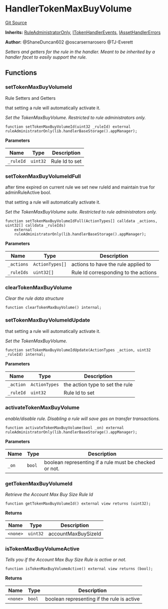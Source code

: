 # HandlerTokenMaxBuyVolume
[Git Source](https://github.com/thrackle-io/tron/blob/a0f5ead5c8fc9d4614336dc446184e42c1f4b0fa/src/client/token/handler/ruleContracts/HandlerTokenMaxBuyVolume.sol)

**Inherits:**
[RuleAdministratorOnly](/src/protocol/economic/RuleAdministratorOnly.sol/contract.RuleAdministratorOnly.md), [ITokenHandlerEvents](/src/common/IEvents.sol/interface.ITokenHandlerEvents.md), [IAssetHandlerErrors](/src/common/IErrors.sol/interface.IAssetHandlerErrors.md)

**Author:**
@ShaneDuncan602 @oscarsernarosero @TJ-Everett

*Setters and getters for the rule in the handler. Meant to be inherited by a handler
facet to easily support the rule.*


## Functions
### setTokenMaxBuyVolumeId

Rule Setters and Getters

that setting a rule will automatically activate it.

*Set the TokenMaxBuyVolume. Restricted to rule administrators only.*


```solidity
function setTokenMaxBuyVolumeId(uint32 _ruleId) external ruleAdministratorOnly(lib.handlerBaseStorage().appManager);
```
**Parameters**

|Name|Type|Description|
|----|----|-----------|
|`_ruleId`|`uint32`|Rule Id to set|


### setTokenMaxBuyVolumeIdFull

after time expired on current rule we set new ruleId and maintain true for adminRuleActive bool.

that setting a rule will automatically activate it.

*Set the TokenMaxBuyVolume suite. Restricted to rule administrators only.*


```solidity
function setTokenMaxBuyVolumeIdFull(ActionTypes[] calldata _actions, uint32[] calldata _ruleIds)
    external
    ruleAdministratorOnly(lib.handlerBaseStorage().appManager);
```
**Parameters**

|Name|Type|Description|
|----|----|-----------|
|`_actions`|`ActionTypes[]`|actions to have the rule applied to|
|`_ruleIds`|`uint32[]`|Rule Id corresponding to the actions|


### clearTokenMaxBuyVolume

*Clear the rule data structure*


```solidity
function clearTokenMaxBuyVolume() internal;
```

### setTokenMaxBuyVolumeIdUpdate

that setting a rule will automatically activate it.

*Set the TokenMaxBuyVolume.*


```solidity
function setTokenMaxBuyVolumeIdUpdate(ActionTypes _action, uint32 _ruleId) internal;
```
**Parameters**

|Name|Type|Description|
|----|----|-----------|
|`_action`|`ActionTypes`|the action type to set the rule|
|`_ruleId`|`uint32`|Rule Id to set|


### activateTokenMaxBuyVolume

*enable/disable rule. Disabling a rule will save gas on transfer transactions.*


```solidity
function activateTokenMaxBuyVolume(bool _on) external ruleAdministratorOnly(lib.handlerBaseStorage().appManager);
```
**Parameters**

|Name|Type|Description|
|----|----|-----------|
|`_on`|`bool`|boolean representing if a rule must be checked or not.|


### getTokenMaxBuyVolumeId

*Retrieve the Account Max Buy Size Rule Id*


```solidity
function getTokenMaxBuyVolumeId() external view returns (uint32);
```
**Returns**

|Name|Type|Description|
|----|----|-----------|
|`<none>`|`uint32`|accountMaxBuySizeId|


### isTokenMaxBuyVolumeActive

*Tells you if the Account Max Buy Size Rule is active or not.*


```solidity
function isTokenMaxBuyVolumeActive() external view returns (bool);
```
**Returns**

|Name|Type|Description|
|----|----|-----------|
|`<none>`|`bool`|boolean representing if the rule is active|


